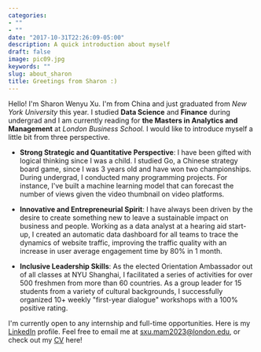 ```yaml
---
categories:
- ""
- ""
date: "2017-10-31T22:26:09-05:00"
description: A quick introduction about myself
draft: false
image: pic09.jpg
keywords: ""
slug: about_sharon
title: Greetings from Sharon :)
---
```

Hello! I'm Sharon Wenyu Xu. I'm from China and just graduated from *New York University* this year. I studied **Data Science** and **Finance** during undergrad and I am currently reading for **the Masters in Analytics and Management** at *London Business School.* I would like to introduce myself a little bit from three perspective.


 -   **Strong Strategic and Quantitative Perspective**: I have been gifted with logical thinking since I was a child. I studied Go, a Chinese strategy board game, since I was 3 years old and have won two championships. During undergrad, I conducted many programming projects. For instance, I've built a machine learning model that can forecast the number of views given the video thumbnail on video platforms.


 -   **Innovative and Entrepreneurial Spirit**: I have always been driven by the desire to create something new to leave a sustainable impact on business and people. Working as a data analyst at a hearing aid start-up, I created an automatic data dashboard for all teams to trace the dynamics of website traffic, improving the traffic quality with an increase in user average engagement time by 80% in 1 month.


 -   **Inclusive Leadership Skills**: As the elected Orientation Ambassador out of all classes at NYU Shanghai, I facilitated a series of activities for over 500 freshmen from more than 60 countries. As a group leader for 15 students from a variety of cultural backgrounds, I successfully organized 10+ weekly "first-year dialogue" workshops with a 100% positive rating.


I'm currently open to any internship and full-time opportunities. Here is my [LinkedIn](http://www.linkedin.com/in/sharon-wenyu-xu) profile. Feel free to email me at sxu.mam2023@london.edu, or check out my [CV](https://drive.google.com/file/d/1fP6XgDyLYlJwz0fxReaXIDEgFugbEmLZ/view?usp=sharing) here!